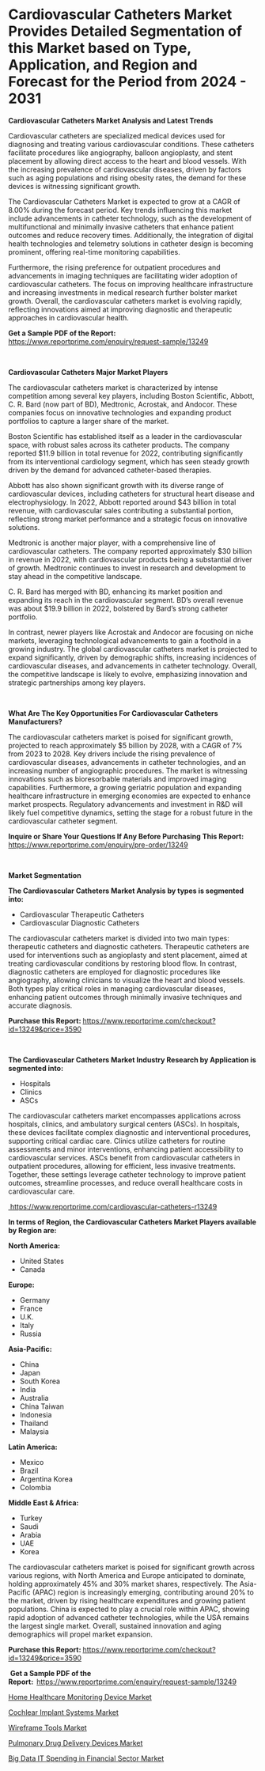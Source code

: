 <p><h1>Cardiovascular Catheters Market Provides Detailed Segmentation of this Market based on Type, Application, and Region and Forecast for the Period from 2024 - 2031</h1></p><p><strong>Cardiovascular Catheters Market Analysis and Latest Trends</strong></p>
<p><p>Cardiovascular catheters are specialized medical devices used for diagnosing and treating various cardiovascular conditions. These catheters facilitate procedures like angiography, balloon angioplasty, and stent placement by allowing direct access to the heart and blood vessels. With the increasing prevalence of cardiovascular diseases, driven by factors such as aging populations and rising obesity rates, the demand for these devices is witnessing significant growth.</p><p>The Cardiovascular Catheters Market is expected to grow at a CAGR of 8.00% during the forecast period. Key trends influencing this market include advancements in catheter technology, such as the development of multifunctional and minimally invasive catheters that enhance patient outcomes and reduce recovery times. Additionally, the integration of digital health technologies and telemetry solutions in catheter design is becoming prominent, offering real-time monitoring capabilities.</p><p>Furthermore, the rising preference for outpatient procedures and advancements in imaging techniques are facilitating wider adoption of cardiovascular catheters. The focus on improving healthcare infrastructure and increasing investments in medical research further bolster market growth. Overall, the cardiovascular catheters market is evolving rapidly, reflecting innovations aimed at improving diagnostic and therapeutic approaches in cardiovascular health.</p></p>
<p><strong>Get a Sample PDF of the Report:&nbsp;</strong> <a href="https://www.reportprime.com/enquiry/request-sample/13249?utm_campaign=37&utm_medium=2&utm_source=Github&utm_content=ia&utm_term=25112024&utm_id=cardiovascular-catheters">https://www.reportprime.com/enquiry/request-sample/13249</a></p>
<p>&nbsp;</p>
<p><strong>Cardiovascular Catheters Major Market Players</strong></p>
<p><p>The cardiovascular catheters market is characterized by intense competition among several key players, including Boston Scientific, Abbott, C. R. Bard (now part of BD), Medtronic, Acrostak, and Andocor. These companies focus on innovative technologies and expanding product portfolios to capture a larger share of the market.</p><p>Boston Scientific has established itself as a leader in the cardiovascular space, with robust sales across its catheter products. The company reported $11.9 billion in total revenue for 2022, contributing significantly from its interventional cardiology segment, which has seen steady growth driven by the demand for advanced catheter-based therapies.</p><p>Abbott has also shown significant growth with its diverse range of cardiovascular devices, including catheters for structural heart disease and electrophysiology. In 2022, Abbott reported around $43 billion in total revenue, with cardiovascular sales contributing a substantial portion, reflecting strong market performance and a strategic focus on innovative solutions.</p><p>Medtronic is another major player, with a comprehensive line of cardiovascular catheters. The company reported approximately $30 billion in revenue in 2022, with cardiovascular products being a substantial driver of growth. Medtronic continues to invest in research and development to stay ahead in the competitive landscape.</p><p>C. R. Bard has merged with BD, enhancing its market position and expanding its reach in the cardiovascular segment. BD’s overall revenue was about $19.9 billion in 2022, bolstered by Bard’s strong catheter portfolio.</p><p>In contrast, newer players like Acrostak and Andocor are focusing on niche markets, leveraging technological advancements to gain a foothold in a growing industry. The global cardiovascular catheters market is projected to expand significantly, driven by demographic shifts, increasing incidences of cardiovascular diseases, and advancements in catheter technology. Overall, the competitive landscape is likely to evolve, emphasizing innovation and strategic partnerships among key players.</p></p>
<p>&nbsp;</p>
<p><strong>What Are The Key Opportunities For Cardiovascular Catheters Manufacturers?</strong></p>
<p><p>The cardiovascular catheters market is poised for significant growth, projected to reach approximately $5 billion by 2028, with a CAGR of 7% from 2023 to 2028. Key drivers include the rising prevalence of cardiovascular diseases, advancements in catheter technologies, and an increasing number of angiographic procedures. The market is witnessing innovations such as bioresorbable materials and improved imaging capabilities. Furthermore, a growing geriatric population and expanding healthcare infrastructure in emerging economies are expected to enhance market prospects. Regulatory advancements and investment in R&D will likely fuel competitive dynamics, setting the stage for a robust future in the cardiovascular catheter segment.</p></p>
<p><strong>Inquire or Share Your Questions If Any Before Purchasing This Report:</strong> <a href="https://www.reportprime.com/enquiry/pre-order/13249?utm_campaign=37&utm_medium=2&utm_source=Github&utm_content=ia&utm_term=25112024&utm_id=cardiovascular-catheters">https://www.reportprime.com/enquiry/pre-order/13249</a></p>
<p>&nbsp;</p>
<p><strong>Market Segmentation</strong></p>
<p><strong>The Cardiovascular Catheters Market Analysis by types is segmented into:</strong></p>
<p><ul><li>Cardiovascular Therapeutic Catheters</li><li>Cardiovascular Diagnostic Catheters</li></ul></p>
<p><p>The cardiovascular catheters market is divided into two main types: therapeutic catheters and diagnostic catheters. Therapeutic catheters are used for interventions such as angioplasty and stent placement, aimed at treating cardiovascular conditions by restoring blood flow. In contrast, diagnostic catheters are employed for diagnostic procedures like angiography, allowing clinicians to visualize the heart and blood vessels. Both types play critical roles in managing cardiovascular diseases, enhancing patient outcomes through minimally invasive techniques and accurate diagnosis.</p></p>
<p><strong>Purchase this Report:&nbsp;</strong><a href="https://www.reportprime.com/checkout?id=13249&price=3590&utm_campaign=37&utm_medium=2&utm_source=Github&utm_content=ia&utm_term=25112024&utm_id=cardiovascular-catheters">https://www.reportprime.com/checkout?id=13249&price=3590</a></p>
<p>&nbsp;</p>
<p><strong>The Cardiovascular Catheters Market Industry Research by Application is segmented into:</strong></p>
<p><ul><li>Hospitals</li><li>Clinics</li><li>ASCs</li></ul></p>
<p><p>The cardiovascular catheters market encompasses applications across hospitals, clinics, and ambulatory surgical centers (ASCs). In hospitals, these devices facilitate complex diagnostic and interventional procedures, supporting critical cardiac care. Clinics utilize catheters for routine assessments and minor interventions, enhancing patient accessibility to cardiovascular services. ASCs benefit from cardiovascular catheters in outpatient procedures, allowing for efficient, less invasive treatments. Together, these settings leverage catheter technology to improve patient outcomes, streamline processes, and reduce overall healthcare costs in cardiovascular care.</p></p>
<p><a href="https://www.reportprime.com/cardiovascular-catheters-r13249?utm_campaign=37&utm_medium=2&utm_source=Github&utm_content=ia&utm_term=25112024&utm_id=cardiovascular-catheters">&nbsp;https://www.reportprime.com/cardiovascular-catheters-r13249</a></p>
<p><strong>In terms of Region, the Cardiovascular Catheters Market Players available by Region are:</strong></p>
<p>
    <p> <strong> North America: </strong>
        <ul>
            <li>United States</li>
            <li>Canada</li>
        </ul>
        </p> 
    <p> <strong> Europe: </strong>
        <ul>
            <li>Germany</li>
            <li>France</li>
            <li>U.K.</li>
            <li>Italy</li>
            <li>Russia</li>
        </ul>
        </p> 
    <p> <strong> Asia-Pacific: </strong>
        <ul>
            <li>China</li>
            <li>Japan</li>
            <li>South Korea</li>
            <li>India</li>
            <li>Australia</li>
            <li>China Taiwan</li>
            <li>Indonesia</li>
            <li>Thailand</li>
            <li>Malaysia</li>
        </ul>
        </p> 
    <p> <strong> Latin America: </strong>
        <ul>
            <li>Mexico</li>
            <li>Brazil</li>
            <li>Argentina Korea</li>
            <li>Colombia</li>
        </ul>
        </p> 
    <p> <strong> Middle East & Africa: </strong>
        <ul>
            <li>Turkey</li>
            <li>Saudi</li>
            <li>Arabia</li>
            <li>UAE</li>
            <li>Korea</li>
        </ul>
    </p>
    </p>
<p><p>The cardiovascular catheters market is poised for significant growth across various regions, with North America and Europe anticipated to dominate, holding approximately 45% and 30% market shares, respectively. The Asia-Pacific (APAC) region is increasingly emerging, contributing around 20% to the market, driven by rising healthcare expenditures and growing patient populations. China is expected to play a crucial role within APAC, showing rapid adoption of advanced catheter technologies, while the USA remains the largest single market. Overall, sustained innovation and aging demographics will propel market expansion.</p></p>
<p><strong>Purchase this Report: </strong><a href="https://www.reportprime.com/checkout?id=13249&price=3590&utm_campaign=37&utm_medium=2&utm_source=Github&utm_content=ia&utm_term=25112024&utm_id=cardiovascular-catheters">https://www.reportprime.com/checkout?id=13249&price=3590</a></p>
<p>&nbsp;<strong>Get a Sample PDF of the Report:&nbsp;&nbsp;</strong><a href="https://www.reportprime.com/enquiry/request-sample/13249?utm_campaign=37&utm_medium=2&utm_source=Github&utm_content=ia&utm_term=25112024&utm_id=cardiovascular-catheters">https://www.reportprime.com/enquiry/request-sample/13249</a></p>
<p><strong></strong></p>
<p><p><a href="https://issuu.com/reportprime-2/docs/home-healthcare-monitoring-device-m_50e18936aa5796?utm_campaign=37&utm_medium=2&utm_source=Github&utm_content=ia&utm_term=25112024&utm_id=cardiovascular-catheters">Home Healthcare Monitoring Device Market</a></p><p><a href="https://github.com/wwwkeltoum/Market-Research-Report-List-5/blob/main/cochlear-implant-systems-market.md?utm_campaign=37&utm_medium=2&utm_source=Github&utm_content=ia&utm_term=25112024&utm_id=cardiovascular-catheters">Cochlear Implant Systems Market</a></p><p><a href="https://www.linkedin.com/pulse/wireframe-tools-market-analysis-identifying-key-issues-drivers-qlske?utm_campaign=37&utm_medium=2&utm_source=Github&utm_content=ia&utm_term=25112024&utm_id=cardiovascular-catheters">Wireframe Tools Market</a></p><p><a href="https://github.com/joannesouthgate/Market-Research-Report-List-5/blob/main/pulmonary-drug-delivery-devices-market.md?utm_campaign=37&utm_medium=2&utm_source=Github&utm_content=ia&utm_term=25112024&utm_id=cardiovascular-catheters">Pulmonary Drug Delivery Devices Market</a></p><p><a href="https://issuu.com/reportprime-2/docs/big-data-it-spending-in-financial-s_a2908c462db4ec?utm_campaign=37&utm_medium=2&utm_source=Github&utm_content=ia&utm_term=25112024&utm_id=cardiovascular-catheters">Big Data IT Spending in Financial Sector Market</a></p></p>